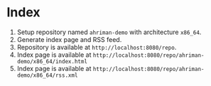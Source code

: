 # Index

1. Setup repository named `ahriman-demo` with architecture `x86_64`.
2. Generate index page and RSS feed.
3. Repository is available at `http://localhost:8080/repo`.
4. Index page is available at `http://localhost:8080/repo/ahriman-demo/x86_64/index.html`
5. Index page is available at `http://localhost:8080/repo/ahriman-demo/x86_64/rss.xml`
